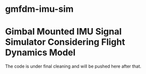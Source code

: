# gmfdm-imu-sim
# Gimbal Mounted IMU Signal Simulator Considering Flight Dynamics Model

The code is under final cleaning and will be pushed here after that.
